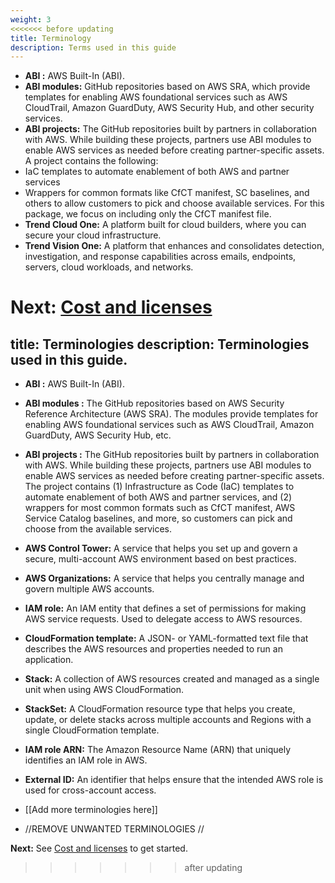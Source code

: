```yaml
---
weight: 3
<<<<<<< before updating
title: Terminology
description: Terms used in this guide
---
```


* **ABI :** AWS Built-In (ABI).
* **ABI modules:** GitHub repositories based on AWS SRA, which provide templates for enabling AWS foundational services such as AWS CloudTrail, Amazon GuardDuty, AWS Security Hub, and other security services.
* **ABI projects:** The GitHub repositories built by partners in collaboration with AWS. While building these projects, partners use ABI modules to enable AWS services as needed before creating partner-specific assets. A project contains the following:
 * IaC templates to automate enablement of both AWS and partner services
 * Wrappers for common formats like CfCT manifest, SC baselines, and others to allow customers to pick and choose available services. For this package, we focus on including only the CfCT manifest file.
* **Trend Cloud One:** A platform built for cloud builders, where you can secure your cloud infrastructure.
* **Trend Vision One:** A platform that enhances and consolidates detection, investigation, and response capabilities across emails, endpoints, servers, cloud workloads, and networks.

**Next:** [Cost and licenses](/costandlicenses/index.html)
=======
title: Terminologies
description: Terminologies used in this guide.
---

* **ABI :**  AWS Built-In (ABI).
* **ABI modules :** The GitHub repositories based on AWS Security Reference Architecture (AWS SRA). The modules provide templates for enabling AWS foundational services such as AWS CloudTrail, Amazon GuardDuty, AWS Security Hub, etc.
* **ABI projects :** The GitHub repositories built by partners in collaboration with AWS. While building these projects, partners use ABI modules to enable AWS services as needed before creating partner-specific assets. The project contains (1) Infrastructure as Code (IaC) templates to automate enablement of both AWS and partner services, and (2) wrappers for most common formats such as CfCT manifest, AWS Service Catalog baselines, and more, so customers can pick and choose from the available services.
* **AWS Control Tower:** A service that helps you set up and govern a secure, multi-account AWS environment based on best practices.
* **AWS Organizations:** A service that helps you centrally manage and govern multiple AWS accounts.
* **IAM role:** An IAM entity that defines a set of permissions for making AWS service requests. Used to delegate access to AWS resources.
* **CloudFormation template:** A JSON- or YAML-formatted text file that describes the AWS resources and properties needed to run an application.
* **Stack:** A collection of AWS resources created and managed as a single unit when using AWS CloudFormation.
* **StackSet:** A CloudFormation resource type that helps you create, update, or delete stacks across multiple accounts and Regions with a single CloudFormation template.
* **IAM role ARN:** The Amazon Resource Name (ARN) that uniquely identifies an IAM role in AWS.
* **External ID:** An identifier that helps ensure that the intended AWS role is used for cross-account access.

* [[Add more terminologies here]]
* //REMOVE UNWANTED TERMINOLOGIES //

**Next:** See [Cost and licenses](/costandlicenses/index.html) to get started.
>>>>>>> after updating
